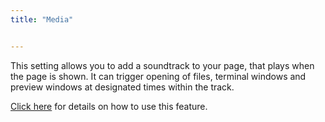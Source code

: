 ```yaml
---
title: "Media"


---
```


This setting allows you to add a soundtrack to your page, that plays when the page is shown. It can trigger opening of files, terminal windows and preview windows at designated times within the track.

[Click here](/content/authoring/page-edit/imvid) for details on how to use this feature.

